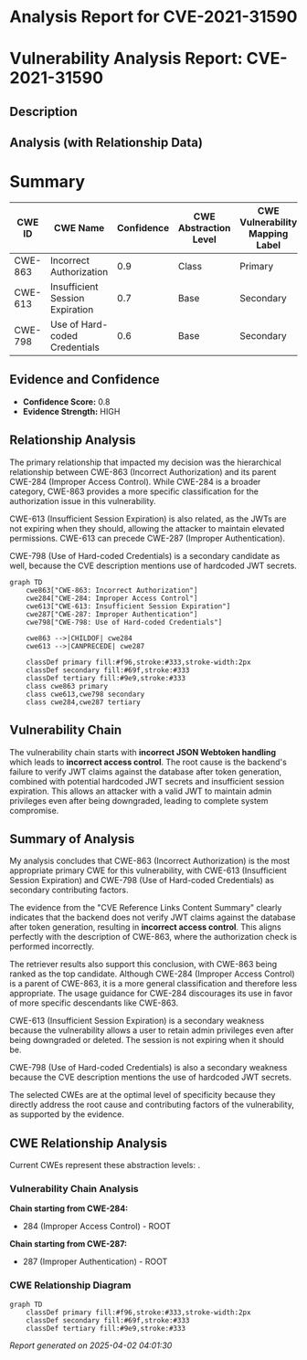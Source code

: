 # Analysis Report for CVE-2021-31590

# Vulnerability Analysis Report: CVE-2021-31590

## Description



## Analysis (with Relationship Data)

# Summary
| CWE ID | CWE Name | Confidence | CWE Abstraction Level | CWE Vulnerability Mapping Label | CWE-Vulnerability Mapping Notes |
|---|---|---|---|---|---|
| CWE-863 | Incorrect Authorization | 0.9 | Class | Primary | Allowed-with-Review |
| CWE-613 | Insufficient Session Expiration | 0.7 | Base | Secondary | Allowed |
| CWE-798 | Use of Hard-coded Credentials | 0.6 | Base | Secondary | Allowed |

## Evidence and Confidence

*   **Confidence Score:** 0.8
*   **Evidence Strength:** HIGH

## Relationship Analysis
The primary relationship that impacted my decision was the hierarchical relationship between CWE-863 (Incorrect Authorization) and its parent CWE-284 (Improper Access Control). While CWE-284 is a broader category, CWE-863 provides a more specific classification for the authorization issue in this vulnerability.

CWE-613 (Insufficient Session Expiration) is also related, as the JWTs are not expiring when they should, allowing the attacker to maintain elevated permissions. CWE-613 can precede CWE-287 (Improper Authentication).

CWE-798 (Use of Hard-coded Credentials) is a secondary candidate as well, because the CVE description mentions use of hardcoded JWT secrets.

```mermaid
graph TD
    cwe863["CWE-863: Incorrect Authorization"]
    cwe284["CWE-284: Improper Access Control"]
    cwe613["CWE-613: Insufficient Session Expiration"]
    cwe287["CWE-287: Improper Authentication"]
    cwe798["CWE-798: Use of Hard-coded Credentials"]

    cwe863 -->|CHILDOF| cwe284
    cwe613 -->|CANPRECEDE| cwe287
    
    classDef primary fill:#f96,stroke:#333,stroke-width:2px
    classDef secondary fill:#69f,stroke:#333
    classDef tertiary fill:#9e9,stroke:#333
    class cwe863 primary
    class cwe613,cwe798 secondary
    class cwe284,cwe287 tertiary
```

## Vulnerability Chain
The vulnerability chain starts with **incorrect JSON Webtoken handling** which leads to **incorrect access control**. The root cause is the backend's failure to verify JWT claims against the database after token generation, combined with potential hardcoded JWT secrets and insufficient session expiration. This allows an attacker with a valid JWT to maintain admin privileges even after being downgraded, leading to complete system compromise.

## Summary of Analysis
My analysis concludes that CWE-863 (Incorrect Authorization) is the most appropriate primary CWE for this vulnerability, with CWE-613 (Insufficient Session Expiration) and CWE-798 (Use of Hard-coded Credentials) as secondary contributing factors.

The evidence from the "CVE Reference Links Content Summary" clearly indicates that the backend does not verify JWT claims against the database after token generation, resulting in **incorrect access control**. This aligns perfectly with the description of CWE-863, where the authorization check is performed incorrectly.

The retriever results also support this conclusion, with CWE-863 being ranked as the top candidate. Although CWE-284 (Improper Access Control) is a parent of CWE-863, it is a more general classification and therefore less appropriate. The usage guidance for CWE-284 discourages its use in favor of more specific descendants like CWE-863.

CWE-613 (Insufficient Session Expiration) is a secondary weakness because the vulnerability allows a user to retain admin privileges even after being downgraded or deleted. The session is not expiring when it should be.

CWE-798 (Use of Hard-coded Credentials) is also a secondary weakness because the CVE description mentions the use of hardcoded JWT secrets.

The selected CWEs are at the optimal level of specificity because they directly address the root cause and contributing factors of the vulnerability, as supported by the evidence.


## CWE Relationship Analysis

Current CWEs represent these abstraction levels: .


### Vulnerability Chain Analysis

**Chain starting from CWE-284:**
- 284 (Improper Access Control) - ROOT


**Chain starting from CWE-287:**
- 287 (Improper Authentication) - ROOT



### CWE Relationship Diagram

```mermaid
graph TD
    classDef primary fill:#f96,stroke:#333,stroke-width:2px
    classDef secondary fill:#69f,stroke:#333
    classDef tertiary fill:#9e9,stroke:#333
```



*Report generated on 2025-04-02 04:01:30*
